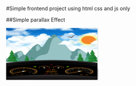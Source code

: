 #Simple frontend project using html css and js only

##Simple parallax Effect

<img src="./project.png" alt="display image" style="width:50%">
